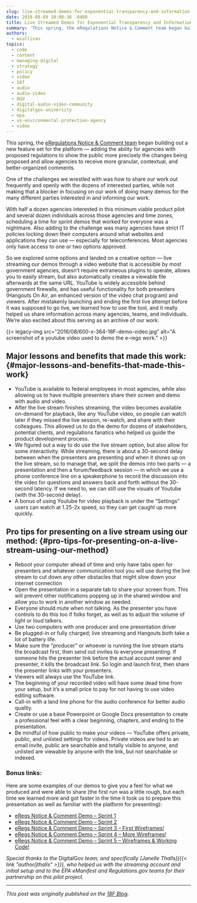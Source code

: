 ```yaml
---
slug: live-streamed-demos-for-exponential-transparency-and-information-sharing
date: 2016-08-09 10:00:36 -0400
title: Live Streamed Demos for Exponential Transparency and Information Sharing
summary: 'This spring, the eRegulations Notice & Comment team began building out a new feature set for the platform &mdash; adding the ability for agencies with proposed regulations to show the public more precisely the changes being proposed and allow agencies to receive more granular, contextual, and better-organized comments.'
authors:
  - wsullivan
topics:
  - code
  - content
  - managing-digital
  - strategy
  - policy
  - video
  - 18f
  - audio
  - audio-video
  - DGU
  - digital-audio-video-community
  - digitalgov-university
  - epa
  - us-environmental-protection-agency
  - video
---
```


This spring, the [eRegulations Notice & Comment team](https://18f.gsa.gov/2016/07/26/new-pilot-aims-to-streamline-notice-and-comment-process/) began building out a new feature set for the platform — adding the ability for agencies with proposed regulations to show the public more precisely the changes being proposed and allow agencies to receive more granular, contextual, and better-organized comments.

One of the challenges we wrestled with was how to share our work out frequently and openly with the dozens of interested parties, while not making that a blocker in focusing on our work of doing many demos for the many different parties interested in and informing our work.

With half a dozen agencies interested in this minimum viable product pilot and several dozen individuals across those agencies and time zones, scheduling a time for sprint demos that worked for everyone was a nightmare. Also adding to the challenge was many agencies have strict IT policies locking down their computers around what websites and applications they can use — especially for teleconferences. Most agencies only have access to one or two options approved.

So we explored some options and landed on a creative option — live streaming our demos through a video website that is accessible by most government agencies, doesn’t require extraneous plugins to operate, allows you to easily stream, but also automatically creates a viewable file afterwards at the same URL. YouTube is widely accessible behind government firewalls, and has useful functionality for both presenters (Hangouts On Air, an enhanced version of the video chat program) and viewers. After mistakenly launching and ending the first live attempt before it was supposed to go live, we learned how to use the tool, and it really helped us share information across many agencies, teams, and individuals. We’re also excited about this serving as an archive of our work.

{{< legacy-img src="2016/08/600-x-364-18F-demo-video.jpg" alt="A screenshot of a youtube video used to demo the e-regs work." >}}

## Major lessons and benefits that made this work: {#major-lessons-and-benefits-that-made-this-work}

  * YouTube is available to federal employees in most agencies, while also allowing us to have multiple presenters share their screen and demo with audio and video.
  * After the live stream finishes streaming, the video becomes available on-demand for playback, like any YouTube video, so people can watch later if they missed the live session, re-watch, and share with their colleagues. This allowed us to do the demo for dozens of stakeholders, potential clients, and regulations fanatics who helped us guide the product development process.
  * We figured out a way to do use the live stream option, but also allow for some interactivity. While streaming, there is about a 30-second delay between when the presenters are presenting and when it shows up on the live stream, so to manage that, we split the demos into two parts — a presentation and then a forum/feedback session — in which we use a phone conference line on a speakerphone to record the discussion into the video for questions and answers back and forth without the 30-second latency. If we need to, we can still use the visuals of Youtube (with the 30-second delay).
  * A bonus of using Youtube for video playback is under the “Settings” users can watch at 1.25-2x speed, so they can get caught up more quickly.

## Pro tips for presenting on a live stream using our method: {#pro-tips-for-presenting-on-a-live-stream-using-our-method}

  * Reboot your computer ahead of time and only have tabs open for presenters and whatever communication tool you will use during the live stream to cut down any other obstacles that might slow down your internet connection
  * Open the presentation in a separate tab to share your screen from. This will prevent other notifications popping up in the shared window and allow you to work in another window as needed.
  * Everyone should mute when not talking. As the presenter you have controls to do this too if folks forget, as well as to adjust the volume of light or loud talkers.
  * Use two computers with one producer and one presentation driver
  * Be plugged-in or fully charged; live streaming and Hangouts both take a lot of battery life.
  * Make sure the “producer” or whoever is running the live stream starts the broadcast first, then send out invites to everyone presenting. If someone hits the presenter link before the actual account owner and presenter, it kills the broadcast link. So login and launch first, then share the presenter links with your presenters.
  * Viewers will always use the YouTube link.
  * The beginning of your recorded video will have some dead time from your setup, but it’s a small price to pay for not having to use video editing software.
  * Call-in with a land line phone for the audio conference for better audio quality.
  * Create or use a base Powerpoint or Google Docs presentation to create a professional feel with a clear beginning, chapters, and ending to the presentation.
  * Be mindful of how public to make your videos — YouTube offers private, public, and unlisted settings for videos. Private videos are tied to an email invite, public are searchable and totally visible to anyone, and unlisted are viewable by anyone with the link, but not searchable or indexed.

### Bonus links:

Here are some examples of our demos to give you a feel for what we produced and were able to share (the first run was a little rough, but each time we learned more and got faster in the time it took us to prepare this presentation as well as familiar with the platform for presenting):

  * [eRegs Notice & Comment Demo &#8211; Sprint 1](https://www.youtube.com/watch?v=w9LCTExyC3A)
  * [eRegs Notice & Comment Demo &#8211; Sprint 2](https://www.youtube.com/watch?v=vH6UznuKyu0)
  * [eRegs Notice & Comment Demo &#8211; Sprint 3 &#8211; First Wireframes!](https://www.youtube.com/watch?v=7aEjjk-JrKg)
  * [eRegs Notice & Comment Demo &#8211; Sprint 4 &#8211; More Wireframes!](https://www.youtube.com/watch?v=wFEDa7CsQAo)
  * [eRegs Notice & Comment Demo &#8211; Sprint 5 &#8211; Wireframes & Working Code!](https://www.youtube.com/watch?v=h8DyhPOgUt4)

_Special thanks to the_ DigitalGov _team, and specifically [Janelle Thalls]({{< link "author/jthalls" >}}), who helped us with the streaming account and initial setup and to the EPA eManifest and Regulations.gov teams for their partnership on this pilot project._

* * *

_This post was originally published on the [18F Blog](https://18f.gsa.gov/blog/)._
